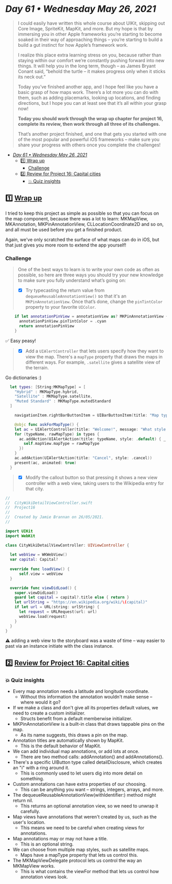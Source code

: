 # *Day 61 • Wednesday May 26, 2021*

>I could easily have written this whole course about UIKit, skipping out Core Image, SpriteKit, MapKit, and more. But my hope is that by immersing you in other Apple frameworks you’re starting to become soaked in their way of approaching things – you’re starting to build a build a gut instinct for how Apple’s framework work.
>
>I realize this place extra learning stress on you, because rather than staying within our comfort we’re constantly pushing forward into new things. It will help you in the long term, though – as James Bryant Conant said, “behold the turtle – it makes progress only when it sticks its neck out.”
>
>Today you’ve finished another app, and I hope feel like you have a basic grasp of how maps work. There’s a lot more you can do with them, such as adding placemarks, looking up locations, and finding directions, but I hope you can at least see that it’s all within your grasp now!
>
>**Today you should work through the wrap up chapter for project 16, complete its review, then work through all three of its challenges.**
>
>That’s another project finished, and one that gets you started with one of the most popular and powerful iOS frameworks – make sure you share your progress with others once you complete the challenges!

- [*Day 61 • Wednesday May 26, 2021*](#day-61--wednesday-may-26-2021)
  - [:one:  Wrap up](#1️⃣-wrap-up)
    - [Challenge](#challenge)
  - [:two:  Review for Project 16: Capital cities](#2️⃣-review-for-project-16-capital-cities)
    - [:boom: Quiz insights](#-quiz-insights)

## :one:  [Wrap up](https://www.hackingwithswift.com/read/16/4/wrap-up) 

I tried to keep this project as simple as possible so that you can focus on the map component, because there was a lot to learn: MKMapView, MKAnnotation, MKPinAnnotationView, CLLocationCoordinate2D and so on, and all must be used before you get a finished product.

Again, we've only scratched the surface of what maps can do in iOS, but that just gives you more room to extend the app yourself!

### Challenge

>One of the best ways to learn is to write your own code as often as possible, so here are three ways you should try your new knowledge to make sure you fully understand what’s going on:
>
>   - [x]   Try typecasting the return value from `dequeueReusableAnnotationView()` so that it's an `MKPinAnnotationView`. Once that’s done, change the `pinTintColor` property to your favorite `UIColor`.

```swift
    if let annotationPinView = annotationView as? MKPinAnnotationView {
      annotationPinView.pinTintColor = .cyan
      return annotationPinView
    }
```

:white_check_mark: Easy peasy!

>   - [x]   Add a `UIAlertController` that lets users specify how they want to view the map. There's a `mapType` property that draws the maps in different ways. For example, `.satellite` gives a satellite view of the terrain.

Go dictionaries :) 

```swift
  let types: [String:MKMapType] = [
    "Hybrid" : MKMapType.hybrid,
    "Satellite" : MKMapType.satellite,
    "Muted Standard" : MKMapType.mutedStandard
  ]

    navigationItem.rightBarButtonItem = UIBarButtonItem(title: "Map type", style: .plain, target: self, action: #selector(askForMapType))

    @objc func askForMapType() {
    let ac = UIAlertController(title: "Welcome!", message: "What style of map would you like?", preferredStyle: .alert)
    for (typeName, rawMapType) in types {
      ac.addAction(UIAlertAction(title: typeName, style: .default) { _ in
        self.mapView.mapType = rawMapType
      })
    }
    ac.addAction(UIAlertAction(title: "Cancel", style: .cancel))
    present(ac, animated: true)
  }
```

>   - [x]   Modify the callout button so that pressing it shows a new view controller with a web view, taking users to the Wikipedia entry for that city.

```swift
//
//  CityWikiDetailViewController.swift
//  Project16
//
//  Created by Jamie Brannan on 26/05/2021.
//

import UIKit
import WebKit

class CityWikiDetailViewController: UIViewController {
  
  let webView = WKWebView()
  var capital: Capital?
  
  override func loadView() {
      self.view = webView
  }

  override func viewDidLoad() {
    super.viewDidLoad()
    guard let capital = capital?.title else { return }
    let urlString = "https://en.wikipedia.org/wiki/\(capital)"
    if let url = URL(string: urlString) {
      let request = URLRequest(url: url)
      webView.load(request)
    }
  }
}

```

:warning: adding a web view to the storyboard was a waste of time – way easier to past via an instance initiate with the class instance.

## :two:  [Review for Project 16: Capital cities](https://www.hackingwithswift.com/review/hws/project-16-capital-cities) 

### :boom: Quiz insights

* Every map annotation needs a latitude and longitude coordinate.
  * Without this information the annotation wouldn't make sense – where would it go?
* If we make a class and don't give all its properties default values, we need to create a custom initializer.
  * Structs benefit from a default memberwise initializer.
* MKPinAnnotationView is a built-in class that draws tappable pins on the map.
  * As its name suggests, this draws a pin on the map.
* Annotation titles are automatically shown by MapKit.
  * This is the default behavior of MapKit.
* We can add individual map annotations, or add lots at once.
  * There are two method calls: addAnnotation() and addAnnotations().
* There's a specific UIButton type called detailDisclosure, which creates an "i" with a ring around it.
  * This is commonly used to let users dig into more detail on something.
* Custom annotations can have extra properties of our choosing.
  * This can be anything you want – strings, integers, arrays, and more.
* The dequeueReusableAnnotationView(withIdentifier:) method might return nil.
  * This returns an optional annotation view, so we need to unwrap it carefully.
* Map views have annotations that weren't created by us, such as the user's location.
  * This means we need to be careful when creating views for annotations.
* Map annotations may or may not have a title.
  * This is an optional string.
* We can choose from multiple map styles, such as satellite maps.
   *  Maps have a mapType property that lets us control this.
*  The MKMapViewDelegate protocol lets us control the way an MKMapView works.
   *  This is what contains the viewFor method that lets us control how annotation views look.
